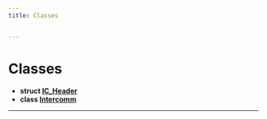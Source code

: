 ```yaml
---
title: Classes


---
```


# Classes



* **struct [IC_Header](https://github.com/devel0/iot-serial-intercomm/tree/main/data/api/Classes/struct_i_c___header.md)** 
* **class [Intercomm](https://github.com/devel0/iot-serial-intercomm/tree/main/data/api/Classes/class_intercomm.md)** 



-------------------------------


